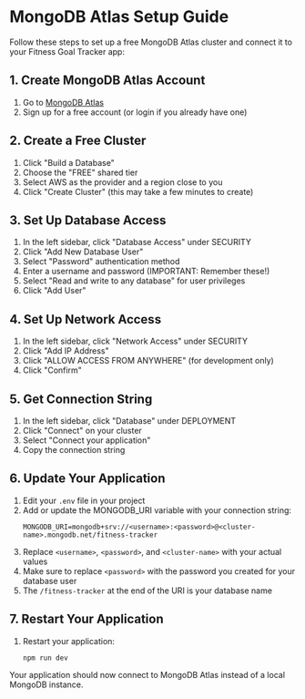 # MongoDB Atlas Setup Guide

Follow these steps to set up a free MongoDB Atlas cluster and connect it to your Fitness Goal Tracker app:

## 1. Create MongoDB Atlas Account

1. Go to [MongoDB Atlas](https://www.mongodb.com/cloud/atlas/register)
2. Sign up for a free account (or login if you already have one)

## 2. Create a Free Cluster

1. Click "Build a Database"
2. Choose the "FREE" shared tier
3. Select AWS as the provider and a region close to you
4. Click "Create Cluster" (this may take a few minutes to create)

## 3. Set Up Database Access

1. In the left sidebar, click "Database Access" under SECURITY
2. Click "Add New Database User"
3. Select "Password" authentication method
4. Enter a username and password (IMPORTANT: Remember these!)
5. Select "Read and write to any database" for user privileges
6. Click "Add User"

## 4. Set Up Network Access

1. In the left sidebar, click "Network Access" under SECURITY
2. Click "Add IP Address"
3. Click "ALLOW ACCESS FROM ANYWHERE" (for development only)
4. Click "Confirm"

## 5. Get Connection String

1. In the left sidebar, click "Database" under DEPLOYMENT
2. Click "Connect" on your cluster
3. Select "Connect your application"
4. Copy the connection string

## 6. Update Your Application

1. Edit your `.env` file in your project
2. Add or update the MONGODB_URI variable with your connection string:
   ```
   MONGODB_URI=mongodb+srv://<username>:<password>@<cluster-name>.mongodb.net/fitness-tracker
   ```
3. Replace `<username>`, `<password>`, and `<cluster-name>` with your actual values
4. Make sure to replace `<password>` with the password you created for your database user
5. The `/fitness-tracker` at the end of the URI is your database name

## 7. Restart Your Application

1. Restart your application:
   ```
   npm run dev
   ```

Your application should now connect to MongoDB Atlas instead of a local MongoDB instance. 